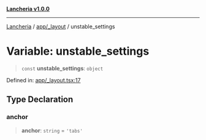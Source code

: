 [**Lancheria v1.0.0**](../../../README.md)

***

[Lancheria](../../../README.md) / [app/\_layout](../README.md) / unstable\_settings

# Variable: unstable\_settings

> `const` **unstable\_settings**: `object`

Defined in: [app/\_layout.tsx:17](https://github.com/eudavidreis-odev/lancheria/blob/documentacao_inicial/app/_layout.tsx#L17)

## Type Declaration

### anchor

> **anchor**: `string` = `'tabs'`
